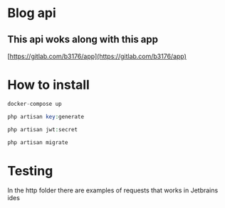 # Blog api

## This api woks along with this app

[https://gitlab.com/b3176/app](https://gitlab.com/b3176/app)

# How to install

```php
docker-compose up
```

```php
php artisan key:generate
```

```php
php artisan jwt:secret
```

```php
php artisan migrate
```

# Testing

In the http folder there are examples of requests that works in Jetbrains ides

